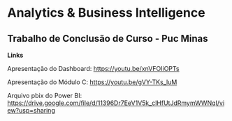 # Analytics & Business Intelligence
## Trabalho de Conclusão de Curso - Puc Minas

**Links**

Apresentação do Dashboard: https://youtu.be/xnVFOIiOPTs

Apresentação do Módulo C: https://youtu.be/gVY-TKs_luM

Arquivo pbix do Power BI: https://drive.google.com/file/d/11396Dr7EeV1V5k_clHfUtJdRmymWWNqI/view?usp=sharing
